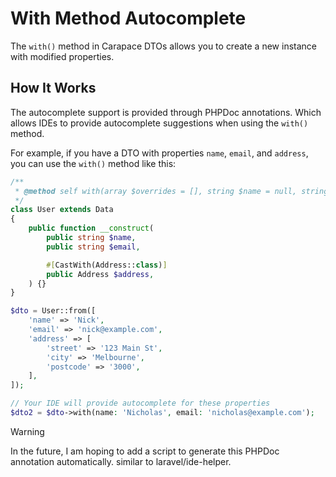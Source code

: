 # With Method Autocomplete

The `with()` method in Carapace DTOs allows you to create a new instance with modified properties.

## How It Works

The autocomplete support is provided through PHPDoc annotations. Which allows IDEs to provide autocomplete suggestions when using the `with()` method.

For example, if you have a DTO with properties `name`, `email`, and `address`, you can use the `with()` method like this:

```php
/**
 * @method self with(array $overrides = [], string $name = null, string $email = null, Address $address = null)
 */
class User extends Data
{
    public function __construct(
        public string $name,
        public string $email,

        #[CastWith(Address::class)]
        public Address $address,
    ) {}
}

$dto = User::from([
    'name' => 'Nick',
    'email' => 'nick@example.com',
    'address' => [
        'street' => '123 Main St',
        'city' => 'Melbourne',
        'postcode' => '3000',
    ],
]);

// Your IDE will provide autocomplete for these properties
$dto2 = $dto->with(name: 'Nicholas', email: 'nicholas@example.com');
```

> [!WARNING]
> In the future, I am hoping to add a script to generate this PHPDoc annotation automatically. similar to laravel/ide-helper.